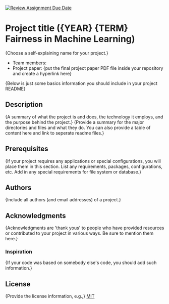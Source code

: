 [![Review Assignment Due Date](https://classroom.github.com/assets/deadline-readme-button-8d59dc4de5201274e310e4c54b9627a8934c3b88527886e3b421487c677d23eb.svg)](https://classroom.github.com/a/CYwdq7KC)
# Project title ({YEAR} {TERM} Fairness in Machine Learning)
{Choose a self-explaining name for your project.}

* Team members: 
* Project paper: {put the final project paper PDF file inside your repository and create a hyperlink here}


{Below is just some basics information you should include in your project README}

## Description
{A summary of what the project is and does, the technology it employs, and the purpose behind the project.}
{Provide a summary for the major directories and files and what they do. You can also provide a table of content here and link to seperate readme files.}

## Prerequisites
{If your project requires any applications or special configurations, you will place them in this section. List any requirements, packages, configurations, etc. Add in any special requirements for file system or database.}

## Authors
{Include all authors (and email addresses) of a project.}

## Acknowledgments
{Acknowledgments are 'thank yous' to people who have provided resources or contributed to your project in various ways. Be sure to mention them here.}

### Inspiration
{If your code was based on somebody else's code, you should add such information.}

## License
{Provide the license information, e.g.,}
[MIT](https://choosealicense.com/licenses/mit/)
